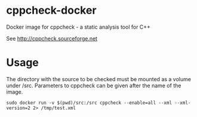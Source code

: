 # cppcheck-docker

Docker image for cppcheck - a static analysis tool for C++

See http://cppcheck.sourceforge.net

# Usage

The directory with the source to be checked must be mounted as a volume under /src.
Parameters to cppcheck can be given after the name of the image.

```
sudo docker run -v $(pwd)/src:/src cppcheck --enable=all --xml --xml-version=2 2> /tmp/test.xml
```
